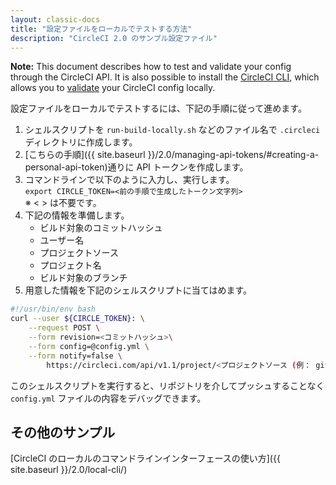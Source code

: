 ```yaml
---
layout: classic-docs
title: "設定ファイルをローカルでテストする方法"
description: "CircleCI 2.0 のサンプル設定ファイル"
---
```

<div class="alert alert-info" role="alert">
  
<b>Note:</b> This document describes how to test and validate your config through the CircleCI API. It is also possible to install the <a href="{{ site.baseurl }}/2.0/local-cli/#overview">CircleCI CLI</a>, which allows you to <a href="{{ site.baseurl }}/2.0/local-cli/#validate-a-circleci-config">validate</a> your CircleCI config locally.
</div>

設定ファイルをローカルでテストするには、下記の手順に従って進めます。

1. シェルスクリプトを `run-build-locally.sh` などのファイル名で `.circleci` ディレクトリに作成します。
2. [こちらの手順]({{ site.baseurl }}/2.0/managing-api-tokens/#creating-a-personal-api-token)通りに API トークンを作成します。
3. コマンドラインで以下のように入力し、実行します。  
    `export CIRCLE_TOKEN=<前の手順で生成したトークン文字列>`  
    ※ < > は不要です。
4. 下記の情報を準備します。 
    - ビルド対象のコミットハッシュ
    - ユーザー名
    - プロジェクトソース
    - プロジェクト名
    - ビルド対象のブランチ
5. 用意した情報を下記のシェルスクリプトに当てはめます。 

```bash
#!/usr/bin/env bash
curl --user ${CIRCLE_TOKEN}: \
    --request POST \
    --form revision=<コミットハッシュ>\
    --form config=@config.yml \
    --form notify=false \
        https://circleci.com/api/v1.1/project/<プロジェクトソース (例： github) >/<ユーザー名>/<プロジェクト名>/tree/<ブランチ>
```

このシェルスクリプトを実行すると、リポジトリを介してプッシュすることなく `config.yml` ファイルの内容をデバッグできます。

## その他のサンプル

[CircleCI のローカルのコマンドラインインターフェースの使い方]({{ site.baseurl }}/2.0/local-cli/)